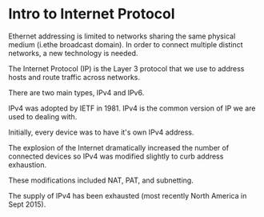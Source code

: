 # Intro to Internet Protocol

Ethernet addressing is limited to networks sharing the same physical medium \(i.ethe broadcast domain\). In order to connect multiple distinct networks, a new technology is needed.

The Internet Protocol \(IP\) is the Layer 3 protocol that we use to address hosts and route traffic across networks.

There are two main types, IPv4 and IPv6.

IPv4 was adopted by IETF in 1981. IPv4 is the common version of IP we are used to dealing with.

Initially, every device was to have it's own IPv4 address.

The explosion of the Internet dramatically increased the number of connected devices so IPv4 was modified slightly to curb address exhaustion.

These modifications included NAT, PAT, and subnetting.

The supply of IPv4 has been exhausted \(most recently North America in Sept 2015\).

